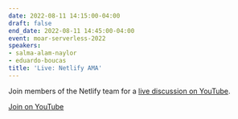 ```yaml
---
date: 2022-08-11 14:15:00-04:00
draft: false
end_date: 2022-08-11 14:45:00-04:00
event: moar-serverless-2022
speakers:
- salma-alam-naylor
- eduardo-boucas
title: 'Live: Netlify AMA'
---
```



Join members of the Netlify team for a [live discussion on YouTube](https://www.youtube.com/watch?v=qWlOfC-HwiQ).

[Join on YouTube](https://www.youtube.com/watch?v=qWlOfC-HwiQ)
